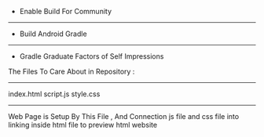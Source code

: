 - Enable Build For Community 

-------

- Build Android Gradle 

-------- 

- Gradle Graduate Factors of Self Impressions





The Files To Care About in Repository : 

---

index.html
script.js
style.css 

-----


Web Page is Setup By This File , And Connection js file and css file into linking inside html file to preview html website
